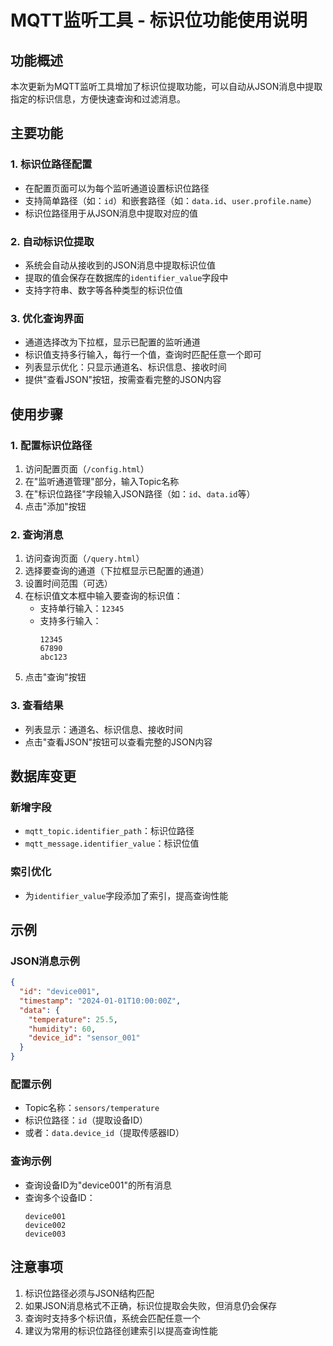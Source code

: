 # MQTT监听工具 - 标识位功能使用说明

## 功能概述

本次更新为MQTT监听工具增加了标识位提取功能，可以自动从JSON消息中提取指定的标识信息，方便快速查询和过滤消息。

## 主要功能

### 1. 标识位路径配置
- 在配置页面可以为每个监听通道设置标识位路径
- 支持简单路径（如：`id`）和嵌套路径（如：`data.id`、`user.profile.name`）
- 标识位路径用于从JSON消息中提取对应的值

### 2. 自动标识位提取
- 系统会自动从接收到的JSON消息中提取标识位值
- 提取的值会保存在数据库的`identifier_value`字段中
- 支持字符串、数字等各种类型的标识位值

### 3. 优化查询界面
- 通道选择改为下拉框，显示已配置的监听通道
- 标识值支持多行输入，每行一个值，查询时匹配任意一个即可
- 列表显示优化：只显示通道名、标识信息、接收时间
- 提供"查看JSON"按钮，按需查看完整的JSON内容

## 使用步骤

### 1. 配置标识位路径
1. 访问配置页面（`/config.html`）
2. 在"监听通道管理"部分，输入Topic名称
3. 在"标识位路径"字段输入JSON路径（如：`id`、`data.id`等）
4. 点击"添加"按钮

### 2. 查询消息
1. 访问查询页面（`/query.html`）
2. 选择要查询的通道（下拉框显示已配置的通道）
3. 设置时间范围（可选）
4. 在标识值文本框中输入要查询的标识值：
   - 支持单行输入：`12345`
   - 支持多行输入：
     ```
     12345
     67890
     abc123
     ```
5. 点击"查询"按钮

### 3. 查看结果
- 列表显示：通道名、标识信息、接收时间
- 点击"查看JSON"按钮可以查看完整的JSON内容

## 数据库变更

### 新增字段
- `mqtt_topic.identifier_path`：标识位路径
- `mqtt_message.identifier_value`：标识位值

### 索引优化
- 为`identifier_value`字段添加了索引，提高查询性能

## 示例

### JSON消息示例
```json
{
  "id": "device001",
  "timestamp": "2024-01-01T10:00:00Z",
  "data": {
    "temperature": 25.5,
    "humidity": 60,
    "device_id": "sensor_001"
  }
}
```

### 配置示例
- Topic名称：`sensors/temperature`
- 标识位路径：`id`（提取设备ID）
- 或者：`data.device_id`（提取传感器ID）

### 查询示例
- 查询设备ID为"device001"的所有消息
- 查询多个设备ID：
  ```
  device001
  device002
  device003
  ```

## 注意事项

1. 标识位路径必须与JSON结构匹配
2. 如果JSON消息格式不正确，标识位提取会失败，但消息仍会保存
3. 查询时支持多个标识值，系统会匹配任意一个
4. 建议为常用的标识位路径创建索引以提高查询性能
